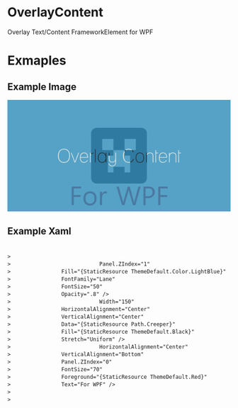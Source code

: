 # OverlayContent
Overlay Text/Content FrameworkElement for WPF<br/>

>
# Exmaples
## Example Image
![exmaple](./OverlayContentForWPF.PNG)

## Example Xaml
>
<code>
>        <Grid>
>            <c:OverlayedText
>                Panel.ZIndex="1"
>                Fill="{StaticResource ThemeDefault.Color.LightBlue}"
>                FontFamily="Lane"
>                FontSize="50"
>                Opacity=".8" />
>            <Path
>                Width="150"
>                HorizontalAlignment="Center"
>                VerticalAlignment="Center"
>                Data="{StaticResource Path.Creeper}"
>                Fill="{StaticResource ThemeDefault.Black}"
>                Stretch="Uniform" />
>            <TextBlock
>                HorizontalAlignment="Center"
>                VerticalAlignment="Bottom"
>                Panel.ZIndex="0"
>                FontSize="70"
>                Foreground="{StaticResource ThemeDefault.Red}"
>                Text="For WPF" />
>        </Grid>
></code>